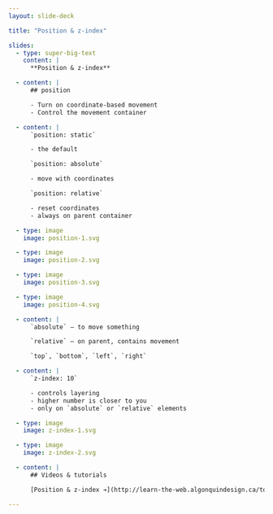 ```yaml
---
layout: slide-deck

title: "Position & z-index"

slides:
  - type: super-big-text
    content: |
      **Position & z-index**

  - content: |
      ## position

      - Turn on coordinate-based movement
      - Control the movement container

  - content: |
      `position: static`

      - the default

      `position: absolute`

      - move with coordinates

      `position: relative`

      - reset coordinates
      - always on parent container

  - type: image
    image: position-1.svg

  - type: image
    image: position-2.svg

  - type: image
    image: position-3.svg

  - type: image
    image: position-4.svg

  - content: |
      `absolute` — to move something

      `relative` — on parent, contains movement

      `top`, `bottom`, `left`, `right`

  - content: |
      `z-index: 10`

      - controls layering
      - higher number is closer to you
      - only on `absolute` or `relative` elements

  - type: image
    image: z-index-1.svg

  - type: image
    image: z-index-2.svg

  - content: |
      ## Videos & tutorials

      [Position & z-index ➔](http://learn-the-web.algonquindesign.ca/topics/position-zindex/)

---
```

